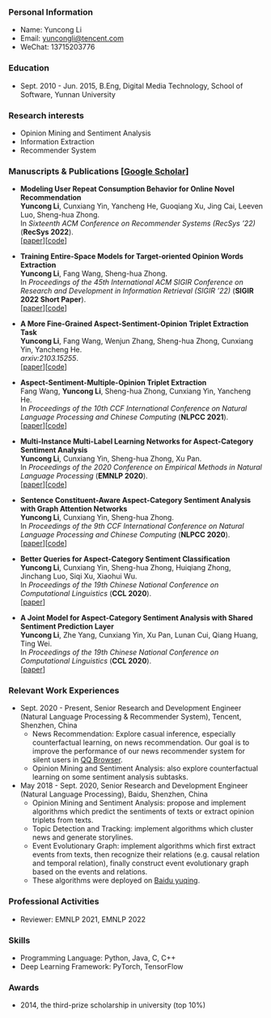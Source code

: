 ### Personal Information
* Name: Yuncong Li
* Email: yuncongli@tencent.com
* WeChat: 13715203776

### Education
* Sept. 2010 - Jun. 2015,
B.Eng, Digital Media Technology, School of Software, Yunnan University

### Research interests
* Opinion Mining and Sentiment Analysis
* Information Extraction
* Recommender System

### Manuscripts & Publications [[Google Scholar](https://scholar.google.com/citations?user=DDe-NB4AAAAJ&hl=zh-CN)]
* **Modeling User Repeat Consumption Behavior for Online Novel Recommendation** <br>
**Yuncong Li**, Cunxiang Yin, Yancheng He, Guoqiang Xu, Jing Cai, Leeven Luo, Sheng-hua Zhong. <br>
In _Sixteenth ACM Conference on Recommender Systems (RecSys ’22)_ (**RecSys 2022**). <br>
[[paper](https://dl.acm.org/doi/pdf/10.1145/3523227.3546762)][[code](https://github.com/l294265421/NovelNet)]

* **Training Entire-Space Models for Target-oriented Opinion Words Extraction** <br>
**Yuncong Li**, Fang Wang, Sheng-hua Zhong. <br>
In _Proceedings of the 45th International ACM SIGIR Conference on Research and Development in Information Retrieval (SIGIR ’22)_ (**SIGIR 2022 Short Paper**). <br>
[[paper](https://arxiv.org/pdf/2204.07337.pdf)][[code](https://github.com/l294265421/SIGIR22-TOWE)]

* **A More Fine-Grained Aspect-Sentiment-Opinion Triplet Extraction Task** <br>
**Yuncong Li**, Fang Wang, Wenjun Zhang, Sheng-hua Zhong, Cunxiang Yin, Yancheng He. <br>
_arxiv:2103.15255_. <br>
[[paper](https://arxiv.org/pdf/2103.15255.pdf)][[code](https://github.com/l294265421/ASOTE)]

* **Aspect-Sentiment-Multiple-Opinion Triplet Extraction** <br>
Fang Wang, **Yuncong Li**, Sheng-hua Zhong, Cunxiang Yin, Yancheng He. <br>
In _Proceedings of the 10th CCF International Conference on Natural Language Processing and Chinese Computing_ (**NLPCC 2021**). <br>
[[paper](https://arxiv.org/pdf/2110.07303.pdf)][[code](https://github.com/l294265421/ASMOTE)]

* **Multi-Instance Multi-Label Learning Networks for Aspect-Category Sentiment Analysis** <br>
**Yuncong Li**, Cunxiang Yin, Sheng-hua Zhong, Xu Pan. <br>
In _Proceedings of the 2020 Conference on Empirical Methods in Natural Language Processing_ (**EMNLP 2020**). <br>
[[paper](https://www.aclweb.org/anthology/2020.emnlp-main.287.pdf)][[code](https://github.com/l294265421/AC-MIMLLN)]

* **Sentence Constituent-Aware Aspect-Category Sentiment Analysis with Graph Attention Networks** <br>
**Yuncong Li**, Cunxiang Yin, Sheng-hua Zhong. <br>
In _Proceedings of the 9th CCF International Conference on Natural Language Processing and Chinese Computing_ (**NLPCC 2020**). <br>
[[paper](https://arxiv.org/pdf/2010.01461.pdf)][[code](https://github.com/l294265421/SCAN)]

* **Better Queries for Aspect-Category Sentiment Classification** <br>
**Yuncong Li**, Cunxiang Yin, Sheng-hua Zhong, Huiqiang Zhong, Jinchang Luo, Siqi Xu, Xiaohui Wu. <br>
In _Proceedings of the 19th Chinese National Conference on Computational Linguistics_ (**CCL 2020**). <br>
[[paper](https://www.aclweb.org/anthology/2020.ccl-1.100.pdf)]

* **A Joint Model for Aspect-Category Sentiment Analysis with Shared Sentiment Prediction Layer** <br>
**Yuncong Li**, Zhe Yang, Cunxiang Yin, Xu Pan, Lunan Cui, Qiang Huang, Ting Wei. <br>
In _Proceedings of the 19th Chinese National Conference on Computational Linguistics_ (**CCL 2020**). <br>
[[paper](https://www.aclweb.org/anthology/2020.ccl-1.103.pdf)]

### Relevant Work Experiences
* Sept. 2020 - Present, Senior Research and Development Engineer (Natural Language Processing & Recommender System), Tencent, Shenzhen, China
    * News Recommendation: Explore casual inference, especially counterfactual learning, on news recommendation. Our goal is to improve the performance of our news recommender system for silent users in [QQ Browser](https://feeds.qq.com/).
    * Opinion Mining and Sentiment Analysis: also explore counterfactual learning on some sentiment analysis subtasks.
* May 2018 - Sept. 2020, Senior Research and Development Engineer (Natural Language Processing), Baidu, Shenzhen, China
    * Opinion Mining and Sentiment Analysis: propose and implement algorithms which predict the sentiments of texts or extract opinion triplets from texts.
    * Topic Detection and Tracking: implement algorithms which cluster news and generate storylines.
    * Event Evolutionary Graph: implement algorithms which first extract events from texts, then recognize their relations (e.g. causal relation and temporal relation), finally construct event evolutionary graph based on the events and relations.
    * These algorithms were deployed on [Baidu yuqing](http://yuqing.baidu.com/saas/intro/newindex?castk=LTE%3D).

### Professional Activities
- Reviewer: EMNLP 2021, EMNLP 2022

### Skills
* Programming Language: Python, Java, C, C++
* Deep Learning Framework: PyTorch, TensorFlow

### Awards
* 2014, the third-prize scholarship in university (top 10%)